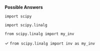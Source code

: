 **Possible Answers**

`import scipy`

`import scipy.linalg`

`from scipy.linalg import my_inv`

✓ `from scipy.linalg import inv as my_inv`